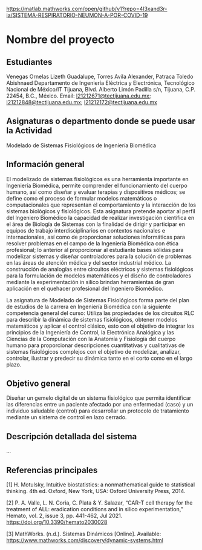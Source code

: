 https://matlab.mathworks.com/open/github/v1?repo=4l3xand3r-ia/SISTEMA-RESPIRATORIO-NEUMON-A-POR-COVID-19

# Nombre del proyecto

## Estudiantes
Venegas Ornelas Lizeth Guadalupe, Torres Avila Alexander, Patraca Toledo Abishnaed
Departamento de Ingeniería Eléctrica y Electrónica, Tecnológico Nacional de México/IT Tijuana, Blvd. Alberto Limón Padilla s/n, Tijuana, C.P. 22454, B.C., México. Email: l21212671@tectijuana.edu.mx; l21212848@tectijuana.edu.mx; l21212172@tectijuana.edu.mx

## Asignaturas o departmento donde se puede usar la Actividad
Modelado de Sistemas Fisiológicos de Ingeniería Biomédica

## Información general
El modelizado de sistemas fisiológicos es una herramienta importante en Ingeniería Biomédica, permite comprender el funcionamiento del cuerpo humano, así como diseñar y evaluar terapias y dispositivos médicos; se define como el proceso de formular modelos matemáticos o computacionales que representan el comportamiento y la interacción de los sistemas biológicos y fisiológicos. Esta asignatura pretende aportar al perfil del Ingeniero Biomédico la capacidad de realizar investigación científica en el área de Biología de Sistemas con la finalidad de dirigir y participar en equipos de trabajo interdisciplinarios en contextos nacionales e internacionales, así como de proporcionar soluciones informáticas para resolver problemas en el campo de la Ingeniería Biomédica con ética profesional; lo anterior al proporcionar al estudiante bases sólidas para modelizar sistemas y diseñar controladores para la solución de problemas en las áreas de atención médica y del sector industrial médico. La construcción de analogías entre circuitos eléctricos y sistemas fisiológicos para la formulación de modelos matemáticos y el diseño de controladores mediante la experimentación in silico brindan herramientas de gran aplicación en el quehacer profesional del Ingeniero Biomédico.

La asignatura de Modelado de Sistemas Fisiológicos forma parte del plan de estudios de la carrera en Ingeniería Biomédica con la siguiente competencia general del curso: Utiliza las propiedades de los circuitos RLC para describir la dinámica de sistemas fisiológicos, obtener modelos matemáticos y aplicar el control clásico, esto con el objetivo de integrar los principios de la Ingeniería de Control, la Electrónica Analógica y las Ciencias de la Computación con la Anatomía y Fisiología del cuerpo humano para proporcionar descripciones cuantitativas y cualitativas de sistemas fisiológicos complejos con el objetivo de modelizar, analizar, controlar, ilustrar y predecir su dinámica tanto en el corto como en el largo plazo.

## Objetivo general
Diseñar un gemelo digital de un sistema fisiológico que permita identificar las diferencias entre un paciente afectado por una enfermedad (caso) y un individuo saludable (control) para desarrollar un protocolo de tratamiento mediante un sistema de control en lazo cerrado.

## Descripción detallada del sistema
...

## Referencias principales
[1] H. Motulsky, Intuitive biostatistics: a nonmathematical guide to statistical thinking. 4th ed. Oxford, New York, USA: Oxford University Press, 2014.

[2] P. A. Valle, L. N. Coria, C. Plata & Y. Salazar, “CAR-T cell therapy for the treatment of ALL: eradication conditions and in silico experimentation,” Hemato, vol. 2, issue 3, pp. 441-462, Jul 2021. https://doi.org/10.3390/hemato2030028 

[3] MathWorks. (n.d.). Sistemas Dinámicos [Online]. Available: https://www.mathworks.com/discovery/dynamic-systems.html

